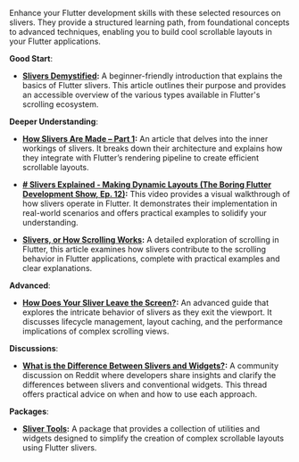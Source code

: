 Enhance your Flutter development skills with these selected resources on slivers. They provide a structured learning path, from foundational concepts to advanced techniques, enabling you to build cool scrollable layouts in your Flutter applications.

**Good Start**:

- **[Slivers Demystified](https://medium.com/flutter/slivers-demystified-6ff68ab0296f):**
A beginner-friendly introduction that explains the basics of Flutter slivers. This article outlines their purpose and provides an accessible overview of the various types available in Flutter's scrolling ecosystem.

**Deeper Understanding**:

- **[How Slivers Are Made – Part 1](https://medium.com/flutter-community/how-slivers-are-made-part-1-8ac986474226):**
An article that delves into the inner workings of slivers. It breaks down their architecture and explains how they integrate with Flutter’s rendering pipeline to create efficient scrollable layouts.

- **[# Slivers Explained - Making Dynamic Layouts (The Boring Flutter Development Show, Ep. 12)](https://www.youtube.com/watch?v=Mz3kHQxBjGg):**
This video provides a visual walkthrough of how slivers operate in Flutter. It demonstrates their implementation in real-world scenarios and offers practical examples to solidify your understanding.  

- **[Slivers, or How Scrolling Works](https://medium.com/@mbixjkee1392/slivers-or-how-scrolling-works-c6082f2c6b57):**
A detailed exploration of scrolling in Flutter, this article examines how slivers contribute to the scrolling behavior in Flutter applications, complete with practical examples and clear explanations.

**Advanced**:

- **[How Does Your Sliver Leave the Screen?](https://medium.com/@mbixjkee1392/how-does-your-sliver-leave-the-screen-c449a1557038):**
An advanced guide that explores the intricate behavior of slivers as they exit the viewport. It discusses lifecycle management, layout caching, and the performance implications of complex scrolling views.

**Discussions**:

- **[What is the Difference Between Slivers and Widgets?](https://www.reddit.com/r/flutterhelp/comments/108cv7q/what_is_the_difference_between_slivers_and_widets/):**
A community discussion on Reddit where developers share insights and clarify the differences between slivers and conventional widgets. This thread offers practical advice on when and how to use each approach.

**Packages**:

- **[Sliver Tools](https://pub.dev/packages/sliver_tools):**
A package that provides a collection of utilities and widgets designed to simplify the creation of complex scrollable layouts using Flutter slivers.